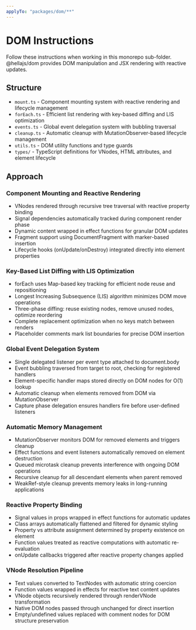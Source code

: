 ```yaml
---
applyTo: "packages/dom/**"
---
```


# DOM Instructions

Follow these instructions when working in this monorepo sub-folder. @hellajs/dom provides DOM manipulation and JSX rendering with reactive updates.

## Structure
- `mount.ts` - Component mounting system with reactive rendering and lifecycle management
- `forEach.ts` - Efficient list rendering with key-based diffing and LIS optimization
- `events.ts` - Global event delegation system with bubbling traversal
- `cleanup.ts` - Automatic cleanup with MutationObserver-based lifecycle management
- `utils.ts` - DOM utility functions and type guards
- `types/` - TypeScript definitions for VNodes, HTML attributes, and element lifecycle

## Approach

### Component Mounting and Reactive Rendering
- VNodes rendered through recursive tree traversal with reactive property binding
- Signal dependencies automatically tracked during component render phase
- Dynamic content wrapped in effect functions for granular DOM updates
- Fragment support using DocumentFragment with marker-based insertion
- Lifecycle hooks (onUpdate/onDestroy) integrated directly into element properties

### Key-Based List Diffing with LIS Optimization
- forEach uses Map-based key tracking for efficient node reuse and repositioning
- Longest Increasing Subsequence (LIS) algorithm minimizes DOM move operations
- Three-phase diffing: reuse existing nodes, remove unused nodes, optimize reordering
- Complete replacement optimization when no keys match between renders
- Placeholder comments mark list boundaries for precise DOM insertion

### Global Event Delegation System
- Single delegated listener per event type attached to document.body
- Event bubbling traversed from target to root, checking for registered handlers
- Element-specific handler maps stored directly on DOM nodes for O(1) lookup
- Automatic cleanup when elements removed from DOM via MutationObserver
- Capture phase delegation ensures handlers fire before user-defined listeners

### Automatic Memory Management
- MutationObserver monitors DOM for removed elements and triggers cleanup
- Effect functions and event listeners automatically removed on element destruction
- Queued microtask cleanup prevents interference with ongoing DOM operations
- Recursive cleanup for all descendant elements when parent removed
- WeakRef-style cleanup prevents memory leaks in long-running applications

### Reactive Property Binding
- Signal values in props wrapped in effect functions for automatic updates
- Class arrays automatically flattened and filtered for dynamic styling
- Property vs attribute assignment determined by property existence on element
- Function values treated as reactive computations with automatic re-evaluation
- onUpdate callbacks triggered after reactive property changes applied

### VNode Resolution Pipeline
- Text values converted to TextNodes with automatic string coercion
- Function values wrapped in effects for reactive text content updates
- VNode objects recursively rendered through renderVNode transformation
- Native DOM nodes passed through unchanged for direct insertion
- Empty/undefined values replaced with comment nodes for DOM structure preservation